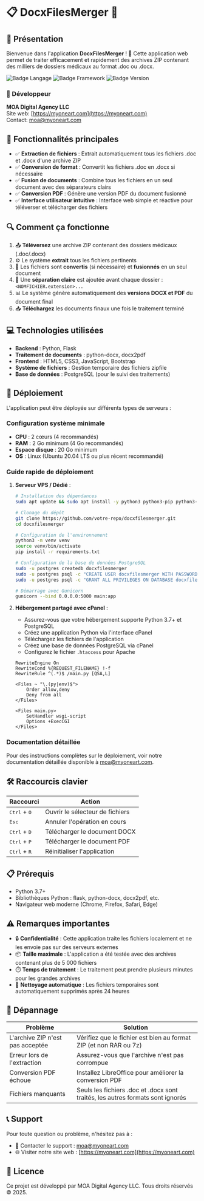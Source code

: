 # 📋 DocxFilesMerger 🏥

## 🌟 Présentation

Bienvenue dans l'application **DocxFilesMerger** ! 🎉
Cette application web permet de traiter efficacement et rapidement des archives ZIP contenant des milliers de dossiers médicaux au format .doc ou .docx.

![Badge Langage](https://img.shields.io/badge/Langage-Python-blue)
![Badge Framework](https://img.shields.io/badge/Framework-Flask-green)
![Badge Version](https://img.shields.io/badge/Version-1.0.0-orange)

### 📝 Développeur

**MOA Digital Agency LLC**  
Site web: [https://myoneart.com](https://myoneart.com)  
Contact: [moa@myoneart.com](mailto:moa@myoneart.com)

## 🚀 Fonctionnalités principales

- ✅ **Extraction de fichiers** : Extrait automatiquement tous les fichiers .doc et .docx d'une archive ZIP
- ✅ **Conversion de format** : Convertit les fichiers .doc en .docx si nécessaire
- ✅ **Fusion de documents** : Combine tous les fichiers en un seul document avec des séparateurs clairs
- ✅ **Conversion PDF** : Génère une version PDF du document fusionné
- ✅ **Interface utilisateur intuitive** : Interface web simple et réactive pour téléverser et télécharger des fichiers

## 🔍 Comment ça fonctionne

1. 📤 **Téléversez** une archive ZIP contenant des dossiers médicaux (.doc/.docx)
2. ⚙️ Le système **extrait** tous les fichiers pertinents
3. 🔄 Les fichiers sont **convertis** (si nécessaire) et **fusionnés** en un seul document
4. 📑 Une **séparation claire** est ajoutée avant chaque dossier : `<NOMFICHIER.extension>...`
5. 📊 Le système génère automatiquement des **versions DOCX et PDF** du document final
6. 📥 **Téléchargez** les documents finaux une fois le traitement terminé

## 💻 Technologies utilisées

- **Backend** : Python, Flask
- **Traitement de documents** : python-docx, docx2pdf
- **Frontend** : HTML5, CSS3, JavaScript, Bootstrap
- **Système de fichiers** : Gestion temporaire des fichiers zipfile
- **Base de données** : PostgreSQL (pour le suivi des traitements)

## 🚀 Déploiement

L'application peut être déployée sur différents types de serveurs :

### Configuration système minimale
- **CPU** : 2 cœurs (4 recommandés)  
- **RAM** : 2 Go minimum (4 Go recommandés)
- **Espace disque** : 20 Go minimum
- **OS** : Linux (Ubuntu 20.04 LTS ou plus récent recommandé)

### Guide rapide de déploiement

1. **Serveur VPS / Dédié** :
   ```bash
   # Installation des dépendances
   sudo apt update && sudo apt install -y python3 python3-pip python3-venv postgresql nginx libreoffice-writer
   
   # Clonage du dépôt
   git clone https://github.com/votre-repo/docxfilesmerger.git
   cd docxfilesmerger
   
   # Configuration de l'environnement
   python3 -m venv venv
   source venv/bin/activate
   pip install -r requirements.txt
   
   # Configuration de la base de données PostgreSQL
   sudo -u postgres createdb docxfilesmerger
   sudo -u postgres psql -c "CREATE USER docxfilesmerger WITH PASSWORD 'password';"
   sudo -u postgres psql -c "GRANT ALL PRIVILEGES ON DATABASE docxfilesmerger TO docxfilesmerger;"
   
   # Démarrage avec Gunicorn
   gunicorn --bind 0.0.0.0:5000 main:app
   ```

2. **Hébergement partagé avec cPanel** :
   - Assurez-vous que votre hébergement supporte Python 3.7+ et PostgreSQL
   - Créez une application Python via l'interface cPanel
   - Téléchargez les fichiers de l'application
   - Créez une base de données PostgreSQL via cPanel
   - Configurez le fichier `.htaccess` pour Apache
   ```
   RewriteEngine On
   RewriteCond %{REQUEST_FILENAME} !-f
   RewriteRule ^(.*)$ /main.py [QSA,L]
   
   <Files ~ "\.(py|env)$">
       Order allow,deny
       Deny from all
   </Files>
   
   <Files main.py>
       SetHandler wsgi-script
       Options +ExecCGI
   </Files>
   ```

### Documentation détaillée

Pour des instructions complètes sur le déploiement, voir notre documentation détaillée disponible à [moa@myoneart.com](mailto:moa@myoneart.com).

## 🛠️ Raccourcis clavier

| Raccourci | Action |
|-----------|--------|
| <kbd>Ctrl</kbd> + <kbd>O</kbd> | Ouvrir le sélecteur de fichiers |
| <kbd>Esc</kbd> | Annuler l'opération en cours |
| <kbd>Ctrl</kbd> + <kbd>D</kbd> | Télécharger le document DOCX |
| <kbd>Ctrl</kbd> + <kbd>P</kbd> | Télécharger le document PDF |
| <kbd>Ctrl</kbd> + <kbd>R</kbd> | Réinitialiser l'application |

## 📋 Prérequis

- Python 3.7+
- Bibliothèques Python : flask, python-docx, docx2pdf, etc.
- Navigateur web moderne (Chrome, Firefox, Safari, Edge)

## ⚠️ Remarques importantes

- 🔒 **Confidentialité** : Cette application traite les fichiers localement et ne les envoie pas sur des serveurs externes
- 📦 **Taille maximale** : L'application a été testée avec des archives contenant plus de 5 000 fichiers
- ⏱️ **Temps de traitement** : Le traitement peut prendre plusieurs minutes pour les grandes archives
- 🧹 **Nettoyage automatique** : Les fichiers temporaires sont automatiquement supprimés après 24 heures

## 🔧 Dépannage

| Problème | Solution |
|----------|----------|
| L'archive ZIP n'est pas acceptée | Vérifiez que le fichier est bien au format ZIP (et non RAR ou 7z) |
| Erreur lors de l'extraction | Assurez-vous que l'archive n'est pas corrompue |
| Conversion PDF échoue | Installez LibreOffice pour améliorer la conversion PDF |
| Fichiers manquants | Seuls les fichiers .doc et .docx sont traités, les autres formats sont ignorés |

## 📞 Support

Pour toute question ou problème, n'hésitez pas à :
- 📧 Contacter le support : [moa@myoneart.com](mailto:moa@myoneart.com)
- 🌐 Visiter notre site web : [https://myoneart.com](https://myoneart.com)

## 📜 Licence

Ce projet est développé par MOA Digital Agency LLC. Tous droits réservés © 2025.
